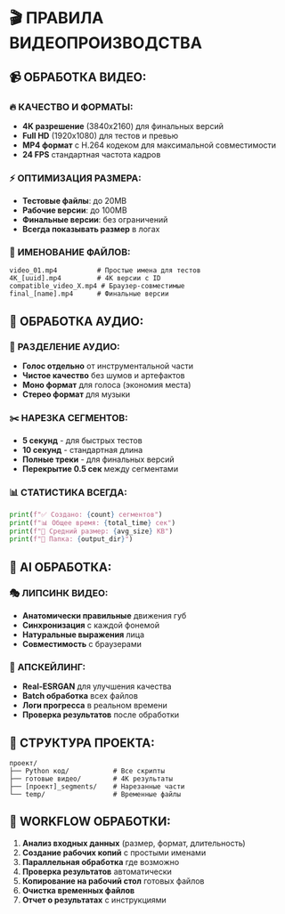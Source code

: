 # 🎬 ПРАВИЛА ВИДЕОПРОИЗВОДСТВА

## 📹 **ОБРАБОТКА ВИДЕО:**

### 🔥 **КАЧЕСТВО И ФОРМАТЫ:**
- **4K разрешение** (3840x2160) для финальных версий
- **Full HD** (1920x1080) для тестов и превью
- **MP4 формат** с H.264 кодеком для максимальной совместимости
- **24 FPS** стандартная частота кадров

### ⚡ **ОПТИМИЗАЦИЯ РАЗМЕРА:**
- **Тестовые файлы**: до 20MB
- **Рабочие версии**: до 100MB  
- **Финальные версии**: без ограничений
- **Всегда показывать размер** в логах

### 🎯 **ИМЕНОВАНИЕ ФАЙЛОВ:**
```
video_01.mp4          # Простые имена для тестов
4K_[uuid].mp4         # 4K версии с ID
compatible_video_X.mp4 # Браузер-совместимые
final_[name].mp4      # Финальные версии
```

## 🎵 **ОБРАБОТКА АУДИО:**

### 🎤 **РАЗДЕЛЕНИЕ АУДИО:**
- **Голос отдельно** от инструментальной части
- **Чистое качество** без шумов и артефактов
- **Моно формат** для голоса (экономия места)
- **Стерео формат** для музыки

### ✂️ **НАРЕЗКА СЕГМЕНТОВ:**
- **5 секунд** - для быстрых тестов
- **10 секунд** - стандартная длина
- **Полные треки** - для финальных версий
- **Перекрытие 0.5 сек** между сегментами

### 📊 **СТАТИСТИКА ВСЕГДА:**
```python
print(f"✅ Создано: {count} сегментов")
print(f"📊 Общее время: {total_time} сек")
print(f"💾 Средний размер: {avg_size} KB")
print(f"📁 Папка: {output_dir}")
```

## 🤖 **AI ОБРАБОТКА:**

### 🎭 **ЛИПСИНК ВИДЕО:**
- **Анатомически правильные** движения губ
- **Синхронизация** с каждой фонемой
- **Натуральные выражения** лица
- **Совместимость** с браузерами

### 🎨 **АПСКЕЙЛИНГ:**
- **Real-ESRGAN** для улучшения качества
- **Batch обработка** всех файлов
- **Логи прогресса** в реальном времени
- **Проверка результатов** после обработки

## 📁 **СТРУКТУРА ПРОЕКТА:**

```
проект/
├── Python код/           # Все скрипты
├── готовые видео/        # 4K результаты
├── [проект]_segments/    # Нарезанные части
└── temp/                 # Временные файлы
```

## 🚀 **WORKFLOW ОБРАБОТКИ:**

1. **Анализ входных данных** (размер, формат, длительность)
2. **Создание рабочих копий** с простыми именами
3. **Параллельная обработка** где возможно
4. **Проверка результатов** автоматически
5. **Копирование на рабочий стол** готовых файлов
6. **Очистка временных файлов**
7. **Отчет о результатах** с инструкциями 